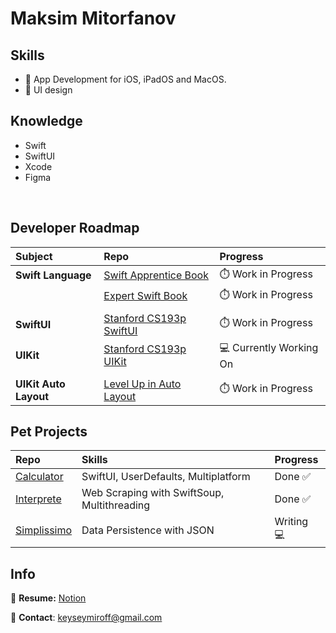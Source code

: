 # Maksim Mitorfanov

## Skills
- 🍏 App Development for iOS, iPadOS and MacOS.
- 🌷 UI design

## Knowledge
- Swift
- SwiftUI
- Xcode
- Figma

<br />

## Developer Roadmap
| Subject               | Repo                                                                                                                                | Progress            |
| :---                  |  :---                                                                                                                               | :---                |
| **Swift Language**    | [Swift Apprentice Book](https://github.com/maksim-mitrofanov/Swift-Apprentice)                                                      | ⏱️ Work in Progress | 
|                                                | [Expert Swift Book](https://github.com/maksim-mitrofanov/Expert-Swift)                                                              | ⏱️ Work in Progress | 
|                                                |                                                                                                                                     |                     | 
| **SwiftUI**           | [Stanford CS193p SwiftUI](https://github.com/maksim-mitrofanov/CS193p-SwiftUI)                      | ⏱️ Work in Progress | 
| **UIKit**             | [Stanford CS193p UIKit](https://github.com/maksim-mitrofanov/CS193p-UIKit)                                   | 💻 Currently Working On | 
|                                                |                                                                                                                                     |                     | 
| **UIKit Auto Layout**                          | [Level Up in Auto Layout](https://github.com/maksim-mitrofanov/Level-Up-in-Auto-Layout)                      | ⏱️ Work in Progress | 

## Pet Projects
| Repo                                                                     | Skills                                                             | Progress           | 
| :---                                                                     |  :---                                                              | :---               |
| [Calculator](https://github.com/maksim-mitrofanov/Calculator)            |  SwiftUI, UserDefaults, Multiplatform                              | Done ✅            |
| [Interprete](https://github.com/maksim-mitrofanov/Interprete)            |  Web Scraping with SwiftSoup, Multithreading                       | Done ✅            |
| [Simplissimo](https://github.com/maksim-mitrofanov/Simplissimo)          |  Data Persistence with JSON                                        | Writing 💻         |            |


## Info
📝 **Resume:** [Notion](https://www.notion.so/maksimmitrofanov/Maksim-Mitrofanov-Resume-98e66952508c420da917a3f2d547751a)

📨 **Contact**: keyseymiroff@gmail.com
